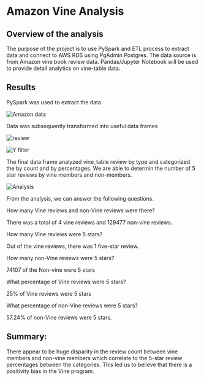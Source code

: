 # Amazon Vine Analysis

## Overview of the analysis

The purpose of the project is to use PySpark and ETL process to extract data and connect to AWS RDS using PgAdmin Postgres. The data source is from Amazon vine book review data. 
Pandas/Jupyter Notebook will be used to provide detail analytics on vine-table data.  

## Results

PySpark was used to extract the data

![Amazon data](https://user-images.githubusercontent.com/75961117/122311218-b2ef7b00-cedf-11eb-8344-a091ba0cd452.PNG)


Data was subsequently transformed into useful data frames


![review](https://user-images.githubusercontent.com/75961117/122311486-4cb72800-cee0-11eb-8a12-3f7c8d4bec6e.PNG)


![Y filter](https://user-images.githubusercontent.com/75961117/122311597-8daf3c80-cee0-11eb-8510-3dc3eb964083.PNG)

The final data frame analyzed vine_table review by type and categorized the by count and by percentages. We are able to determin the number of 5 star reviews by vine members and non-members. 

![Analysis](https://user-images.githubusercontent.com/75961117/122311717-cf3fe780-cee0-11eb-8552-806f412921df.PNG)

From the analysis, we can answer the following questions.

How many Vine reviews and non-Vine reviews were there?

There was a total of 4 vine reviews and 129477 non-vine reviews.

How many Vine reviews were 5 stars?

Out of the vine reviews, there was 1 five-star review.

How many non-Vine reviews were 5 stars?

74107 of the Non-vine were 5 stars

What percentage of Vine reviews were 5 stars? 

25% of Vine reviews were 5 stars

What percentage of non-Vine reviews were 5 stars?

57.24% of non-Vine reviews were 5 stars.


## Summary: 

There appear to be huge disparity in the review count between vine members and non-vine members which correlate to the 5-star review percentages between the categories. This led us to believe that there is a positivity bias in the Vine program. 





